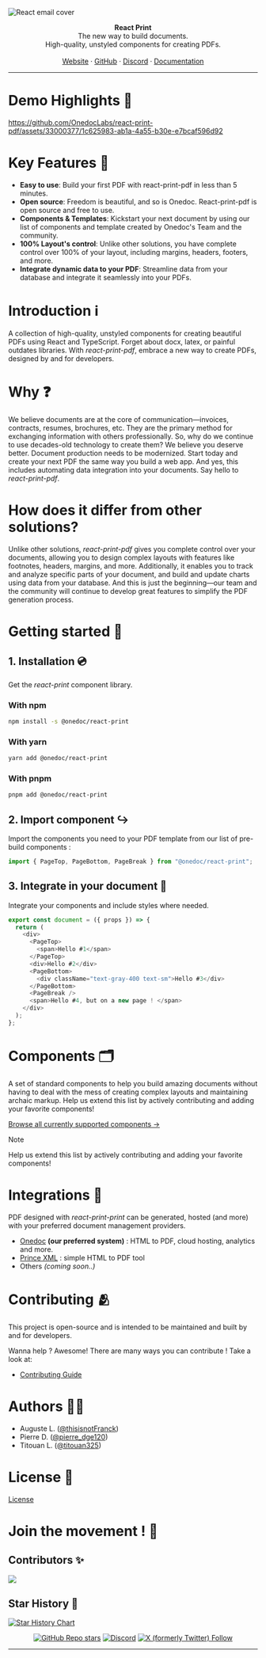 ![React email cover](https://pbs.twimg.com/profile_banners/1733139456645795840/1705969228/1500x500)

<div align="center"><strong>React Print</strong></div>
<div align="center">The new way to build documents.<br />High-quality, unstyled components for creating PDFs.</div>
<br />
<div align="center">
<a href="https://www.onedoclabs.com/">Website</a>
<span> · </span>
<a href="https://github.com/OnedocLabs/react-print">GitHub</a>
<span> · </span>
<a href="https://discord.com/invite/uRJE6e2rgr">Discord</a>
<span> · </span>
<a href="https://react.onedoclabs.com">Documentation</a>
</div>

---

# Demo Highlights 🎥

https://github.com/OnedocLabs/react-print-pdf/assets/33000377/1c625983-ab1a-4a55-b30e-e7bcaf596d92

# Key Features 🎯

- **Easy to use**: Build your first PDF with react-print-pdf in less than 5 minutes.
- **Open source**: Freedom is beautiful, and so is Onedoc. React-print-pdf is open source and free to use.
- **Components & Templates**: Kickstart your next document by using our list of components and template created by Onedoc's Team and the community.
- **100% Layout's control**: Unlike other solutions, you have complete control over 100% of your layout, including margins, headers, footers, and more.
- **Integrate dynamic data to your PDF**: Streamline data from your database and integrate it seamlessly into your PDFs.

# Introduction ℹ️

A collection of high-quality, unstyled components for creating beautiful PDFs using React and TypeScript. Forget about docx, latex, or painful outdates libraries. With _react-print-pdf_, embrace a new way to create PDFs, designed by and for developers.

# Why ❓

We believe documents are at the core of communication—invoices, contracts, resumes, brochures, etc. They are the primary method for exchanging information with others professionally. So, why do we continue to use decades-old technology to create them? We believe you deserve better. Document production needs to be modernized. Start today and create your next PDF the same way you build a web app. And yes, this includes automating data integration into your documents. Say hello to _react-print-pdf_.

# How does it differ from other solutions?
Unlike other solutions, _react-print-pdf_ gives you complete control over your documents, allowing you to design complex layouts with features like footnotes, headers, margins, and more. Additionally, it enables you to track and analyze specific parts of your document, and build and update charts using data from your database. And this is just the beginning—our team and the community will continue to develop great features to simplify the PDF generation process.

# Getting started 🚀

## 1. Installation 💿

Get the _react-print_ component library.

### With npm

```sh npm
npm install -s @onedoc/react-print
```

### With yarn

```sh yarn
yarn add @onedoc/react-print
```

### With pnpm

```sh pnpm
pnpm add @onedoc/react-print
```

## 2. Import component ↪️

Import the components you need to your PDF template from our list of pre-build components :

```javascript
import { PageTop, PageBottom, PageBreak } from "@onedoc/react-print";
```

## 3. Integrate in your document 📄

Integrate your components and include styles where needed.

```javascript
export const document = ({ props }) => {
  return (
    <div>
      <PageTop>
        <span>Hello #1</span>
      </PageTop>
      <div>Hello #2</div>
      <PageBottom>
        <div className="text-gray-400 text-sm">Hello #3</div>
      </PageBottom>
      <PageBreak />
      <span>Hello #4, but on a new page ! </span>
    </div>
  );
};
```

# Components 🗂️

A set of standard components to help you build amazing documents without having to deal with the mess of creating complex layouts and maintaining archaic markup. Help us extend this list by actively contributing and adding your favorite components!

[Browse all currently supported components →](https://react.onedoclabs.com/introduction#components)

> [!NOTE]
> Help us extend this list by actively contributing and adding your favorite components!

# Integrations 🔗

PDF designed with _react-print-print_ can be generated, hosted (and more) with your preferred document management providers.

- [Onedoc](https://app.onedoclabs.com/login) **(our preferred system)** : HTML to PDF, cloud hosting, analytics and more.
- [Prince XML](https://www.princexml.com/) : simple HTML to PDF tool
- Others _(coming soon..)_

# Contributing 🫂

This project is open-source and is intended to be maintained and built by and for developers. </br>

Wanna help ? Awesome! There are many ways you can contribute ! Take a look at:

- [Contributing Guide](https://react.onedoclabs.com/contributing)

# Authors 🧑‍💻

- Auguste L. ([@thisisnotFranck](https://twitter.com/thisisnotfranck))
- Pierre D. ([@pierre_dge120](https://twitter.com/pedro_dge120))
- Titouan L. ([@titouan325](https://twitter.com/titouan325))

# License 📜

[License](https://github.com/OnedocLabs/react-print/blob/main/LICENSE.md)

# Join the movement ! 🚀

## Contributors ✨

<a href="https://github.com/onedoclabs/react-print-pdf/graphs/contributors">
  <img src="https://contrib.rocks/image?repo=onedoclabs/react-print-pdf" />
</a>

## Star History 🌟

<a href="https://star-history.com/#Onedoclabs/react-print&Date">
  <picture>
    <source media="(prefers-color-scheme: dark)" srcset="https://api.star-history.com/svg?repos=Onedoclabs/react-print&type=Date&theme=dark" />
    <source media="(prefers-color-scheme: light)" srcset="https://api.star-history.com/svg?repos=Onedoclabs/react-print&type=Date" />
    <img alt="Star History Chart" src="https://api.star-history.com/svg?repos=Onedoclabs/react-print&type=Date" />
  </picture>
</a>

<div class="title-block" style="text-align: center;" align="center">

[![GitHub Repo stars](https://img.shields.io/github/stars/Onedoclabs/react-print)](https://github.com/OnedocLabs/react-print)
[![Discord](https://img.shields.io/discord/1182321379081736192?label=&logo=discord&logoColor=ffffff&color=7389D8&labelColor=6A7EC2)](https://discord.gg/uRJE6e2rgr)
[![X (formerly Twitter) Follow](https://img.shields.io/twitter/follow/Onedoclabs)](https://twitter.com/Onedoclabs)

</div>

---
